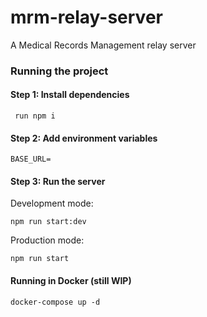 # mrm-relay-server
A Medical Records Management relay server

### Running the project

#### Step 1: Install dependencies
     run npm i
 
#### Step 2: Add environment variables
 
    BASE_URL=
#### Step 3: Run the server
Development mode:

    npm run start:dev

Production mode:

    npm run start
    
#### Running in Docker (still WIP)

    docker-compose up -d
